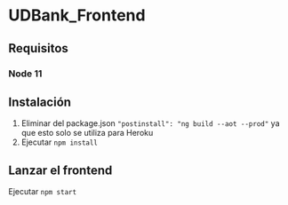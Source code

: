 # UDBank_Frontend

## Requisitos

### Node 11

## Instalación

1. Eliminar del package.json ```"postinstall": "ng build --aot --prod"``` ya que esto solo se utiliza para Heroku
2. Ejecutar ```npm install```

## Lanzar el frontend

Ejecutar ```npm start```
